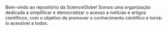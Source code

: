 Bem-vindo ao repositório da ScienceGlobe! Somos uma organização dedicada a simplificar e democratizar o acesso a notícias e artigos científicos, com o objetivo de promover o conhecimento científico e torná-lo acessível a todos.

